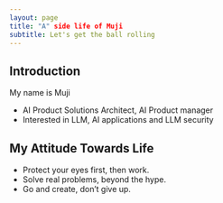 ```yaml
---
layout: page
title: "A" side life of Muji
subtitle: Let's get the ball rolling
---
```



## Introduction

My name is Muji

- AI Product Solutions Architect, AI Product manager
- Interested in LLM, AI applications and LLM security

## My Attitude Towards Life

- Protect your eyes first, then work.
- Solve real problems, beyond the hype.
- Go and create, don’t give up.